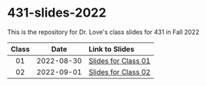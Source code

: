 # 431-slides-2022

This is the repository for Dr. Love's class slides for 431 in Fall 2022

Class | Date | Link to Slides
:---: | :---: | :----------
01 | 2022-08-30 | [Slides for Class 01](https://thomaselove.github.io/431-slides-2022/class01.html)
02 | 2022-09-01 | [Slides for Class 02](https://thomaselove.github.io/431-slides-2022/class02.html)
